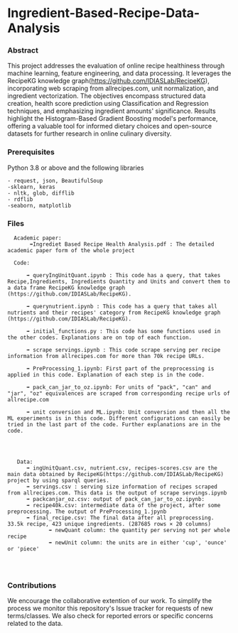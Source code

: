 # Ingredient-Based-Recipe-Data-Analysis

### Abstract

This project addresses the evaluation of online recipe healthiness through machine learning, feature engineering, and data processing. It leverages the RecipeKG knowledge graph(https://github.com/IDIASLab/RecipeKG), incorporating web scraping from allrecipes.com, unit normalization, and ingredient vectorization. The objectives encompass structured data creation, health score prediction using Classification and Regression techniques, and emphasizing ingredient amounts' significance. Results highlight the Histogram-Based Gradient Boosting model's performance, offering a valuable tool for informed dietary choices and open-source datasets for further research in online culinary diversity.

 


### Prerequisites
Python 3.8 or above and the following libraries

```
- request, json, BeautifulSoup
-sklearn, keras
- nltk, glob, difflib
- rdflib
-seaborn, matplotlib
```


### Files
```
  Academic paper:
       ➡️Ingrediet Based Recipe Health Analysis.pdf : The detailed academic paper form of the whole project

  Code:
   
      ➡️ queryIngUnitQuant.ipynb : This code has a query, that takes Recipe,Ingredients, Ingredients Quantity and Units and convert them to a data frame RecipeKG knowledge graph (https://github.com/IDIASLab/RecipeKG).

      ➡️ querynutrient.ipynb : This code has a query that takes all nutrients and their recipes' category from RecipeKG knowledge graph (https://github.com/IDIASLab/RecipeKG).

      ➡️ initial_functions.py : This code has some functions used in the other codes. Explanations are on top of each function.

      ➡️ scrape servings.ipynb : This code scrape serving per recipe information from allrecipes.com for more than 70k recipe URLs.

      ➡️ PreProcessing_1.ipynb: First part of the preprocessing is applied in this code. Explanation of each step is in the code.

      ➡️ pack_can_jar_to_oz.ipynb: For units of "pack", "can" and "jar", "oz" equivalences are scraped from corresponding recipe urls of allrecipe.com

      ➡️ unit conversion and ML.ipynb: Unit conversion and then all the ML experiments is in this code. Different configurations can easily be tried in the last part of the code. Further explanations are in the code.
      

  

   Data:
      ➡️ ingUnitQuant.csv, nutrient.csv, recipes-scores.csv are the main data obtained by RecipeKG(https://github.com/IDIASLab/RecipeKG) project by using sparql queries.
      ➡️ servings.csv : serving size information of recipes scraped from allrecipes.com. This data is the output of scrape servings.ipynb
      ➡️ packcanjar_oz.csv: output of pack_can_jar_to_oz.ipynb:
      ➡️ recipe40k.csv: intermediate data of the project, after some preprocessing. The output of PreProcessing_1.jpynb
      ➡️ final_recipe.csv: The final data after all preprocessing. 33.5k recipe, 423 unique ingredients. (287685 rows × 20 columns)
             ➡️ newQuant column: the quantity per serving not per whole recipe
             ➡️ newUnit column: the units are in either 'cup', 'ounce' or 'piece'
      
       
   
```     




### Contributions 
We encourage the collaborative extention of our work. To simplify the process we monitor this repository's Issue tracker for requests of new terms/classes. We also check for reported errors or specific concerns related to the data.
